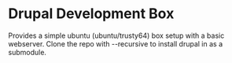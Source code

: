 Drupal Development Box
======================

Provides a simple ubuntu (ubuntu/trusty64) box setup with a basic webserver.  Clone the repo with --recursive to install drupal in as a submodule.
